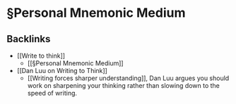 # §Personal Mnemonic Medium

## Backlinks
* [[Write to think]]
	* [[§Personal Mnemonic Medium]]
* [[Dan Luu on Writing to Think]]
	* [[Writing forces sharper understanding]], Dan Luu argues you should work on sharpening your thinking rather than slowing down to the speed of writing.

<!-- {BearID:CF9C4C0D-4AEE-4F7F-B0AC-82CA406C9582-3179-00000443723A16CD} -->
